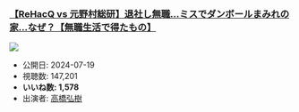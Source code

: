 ### [【ReHacQ vs 元野村総研】退社し無職…ミスでダンボールまみれの家…なぜ？【無職生活で得たもの】](https://www.youtube.com/watch?v=QZQ7bqDa5hQ)
[![](https://img.youtube.com/vi/QZQ7bqDa5hQ/sddefault.jpg)](https://www.youtube.com/watch?v=QZQ7bqDa5hQ)
-   公開日: 2024-07-19
-   視聴数: 147,201
-   **いいね数: 1,578**
-   出演者: [高橋弘樹](/rehacq_fan/people/高橋弘樹 "wikilink")
